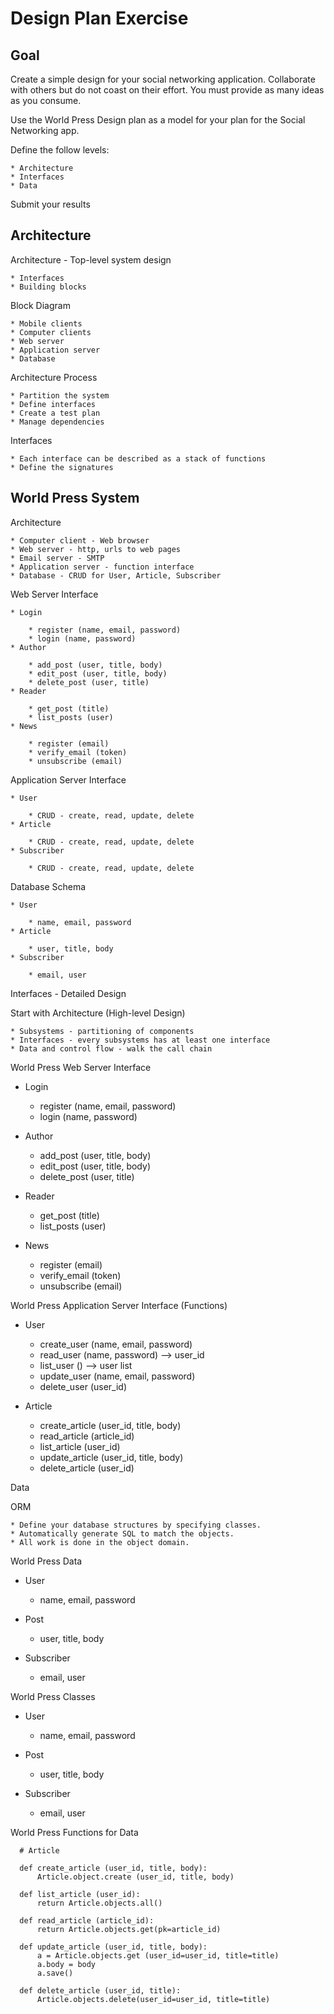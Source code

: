 # Design Plan Exercise

## Goal

Create a simple design for your social networking application.  Collaborate with others but do not coast on their effort.  You must provide as many ideas as you consume.

Use the World Press Design plan as a model for your plan for the Social Networking app.

Define the follow levels:

	* Architecture
	* Interfaces
	* Data


Submit your results 


## Architecture

Architecture - Top-level system design

	* Interfaces
	* Building blocks


Block Diagram

	* Mobile clients
	* Computer clients
	* Web server
	* Application server
	* Database


Architecture Process

	* Partition the system
	* Define interfaces
	* Create a test plan
	* Manage dependencies


Interfaces

	* Each interface can be described as a stack of functions
	* Define the signatures


## World Press System

Architecture


	* Computer client - Web browser
	* Web server - http, urls to web pages
	* Email server - SMTP
	* Application server - function interface
	* Database - CRUD for User, Article, Subscriber


Web Server Interface


	* Login

		* register (name, email, password)
		* login (name, password)
	* Author

		* add_post (user, title, body)
		* edit_post (user, title, body)
		* delete_post (user, title)
	* Reader

		* get_post (title)
		* list_posts (user)
	* News

		* register (email)
		* verify_email (token)
		* unsubscribe (email)


Application Server Interface


	* User

		* CRUD - create, read, update, delete
	* Article

		* CRUD - create, read, update, delete
	* Subscriber

		* CRUD - create, read, update, delete


Database Schema


	* User

		* name, email, password
	* Article

		* user, title, body
	* Subscriber

		* email, user



Interfaces - Detailed Design

Start with Architecture (High-level Design)

	* Subsystems - partitioning of components
	* Interfaces - every subsystems has at least one interface
	* Data and control flow - walk the call chain


World Press Web Server Interface 


* Login

	* register (name, email, password)
	* login (name, password)
* Author

	* add_post (user, title, body)
	* edit_post (user, title, body)
	* delete_post (user, title)
* Reader

	* get_post (title)
	* list_posts (user)
* News

	* register (email)
	* verify_email (token)
	* unsubscribe (email)


World Press Application Server Interface (Functions)


* User

	* create_user (name, email, password)
	* read_user (name, password) --> user_id
	* list_user () --> user list
	* update_user (name, email, password)
	* delete_user (user_id)



* Article

	* create_article (user_id, title, body)
	* read_article (article_id)
	* list_article (user_id)
	* update_article (user_id, title, body)
	* delete_article (user_id)



Data

ORM


	* Define your database structures by specifying classes.  
	* Automatically generate SQL to match the objects.
	* All work is done in the object domain.


World Press Data


* User

	* name, email, password
* Post

	* user, title, body
* Subscriber

	* email, user


World Press Classes


* User

	* name, email, password
* Post

	* user, title, body
* Subscriber

	* email, user


World Press Functions for Data

	  # Article

	  def create_article (user_id, title, body):
	      Article.object.create (user_id, title, body)

	  def list_article (user_id):
	      return Article.objects.all()

	  def read_article (article_id):
	      return Article.objects.get(pk=article_id)

	  def update_article (user_id, title, body):
	      a = Article.objects.get (user_id=user_id, title=title)
	      a.body = body
	      a.save()

	  def delete_article (user_id, title):
	      Article.objects.delete(user_id=user_id, title=title)

